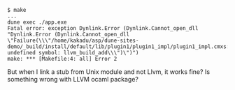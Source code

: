 ```
$ make 
...
dune exec ./app.exe                
Fatal error: exception Dynlink.Error (Dynlink.Cannot_open_dll "Dynlink.Error (Dynlink.Cannot_open_dll \"Failure(\\\"/home/kakadu/asp/dune-sites-demo/_build/install/default/lib/plugin1/plugin1_impl/plugin1_impl.cmxs: undefined symbol: llvm_build_add\\\")\")")
make: *** [Makefile:4: all] Error 2
```

But when I link a stub from Unix module and not Llvm, it works fine? Is something wrong with LLVM ocaml package?

